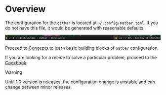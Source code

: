 # Overview

The configuration for the `oatbar` is located at `~/.config/oatbar.toml`. If you do
not have this file, it would be generated with reasonable defaults.

![New setup](../new-setup.png)

Proceed to [Concepts](./configuration/concepts.md) to learn basic building blocks
of `oatbar` configuration.

If you are looking for a _recipe_ to solve a particular problem, proceed to
the [Cookbook](./configuration/cookbook.md).

<div class="warning">

Warning

Until 1.0 version is releases, the configuration change is unstable and
can change between minor releases.

</div>

